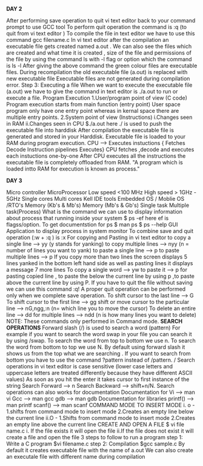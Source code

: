 **DAY 2**

After performing save operation to quit vi text editor back to your command prompt to use GCC tool 
To perform quit operation the command is
:q <enter> (to quit from vi text editor )
To compile the file in text editor we have to use this command
gcc filename.c
In vi text editor after the compilation an executable file gets created named a.out .
We can also see the files which are created and what time it is created , size of the file and permissions of the file by using the command ls with -l flag or option which the command is ls -l
After giving the above command the green colour files are executable files.
During recompilation the old executable file (a.out) is replaced with new executable file
Executable files are not generated during compilation error.
Step 3: Executing a file
When we want to execute the executable file (a.out) we have to give the command in text editor is ./a.out to run or execute a file.
Program Execution
1.User/program point of view (C code)
Program execution starts from main function (entry point)
User space program only have one entry point whereas in kernal space there are multiple entry points.
2.System point of view (Instructions)
i.Changes seen in RAM
ii.Changes seen in CPU
$./a.out here ./ is used to push the executable file into harddisk
After compilation the executable file is generated and stored in your Harddisk.
Executable file is loaded to your RAM during program execution.
CPU --> Executes instuctions
{ Fetches
  Decode         Instruction pipelines
  Executes}
CPU fetches ,decode and executes each instuctions one-by-one
After CPU executes all the instructions the executable file is completely offloaded from RAM.
"A program which is loaded intto RAM for execution is known as process."

**DAY 3**  

Micro controller                                            MicroProcessor
Low speed <100 MHz                                          High speed > 1GHz - 5GHz
Single cores                                                Multi cores
Kell IDE tools                                              Embedded OS / Moblie OS /RTO's
Memory (Kb's & Mb's)                                        Memory (Mb's & Gb's)
Single task                                                 Multiple task(Process)
What is the command we can use to display information about process that running inside your system 
$ ps -ef here ef is flagss/option.
To get documentstion for ps
$ man ps
$ ps --help
GUI Application to display process in system monitor 
To combine save and quit operation (:w + :q ) is
:x 
For copying and Pasting in vi text editor
to copy a single line --> yy  (y stands for yanking)
to copy multiple lines --> nyy (n = number of lines you want to yank)
to paste a single line --> p
to paste multiple lines --> p
If you copy more than two lines the screen displays 5 lines yanked in the bottom left hand side as well as pasting lines it displays a message 7 more lines
To copy a single word --> yw
to paste it --> p
for pasting copied line , to paste the below the current line by using p ,to paste above the current line by using P.
If you have to quit the file without saving we can use this command :q!
A proper quit operation can be performed only when we complete save operation.
To shift cursor to the last line --> G
To shift cursor to the first line --> gg
shift or move cursor to the particular line --> nG,ngg,:n <enter> (n= which line you to move the cursor)
To delete an entire line --> dd 
for multiple lines --> ndd (n is how many lines you want to delete)
NOTE:
These commands only performed in Command mode.
**SEARCH OPERATIONS**
Forward slash (/) is used to search a word (pattern) 
For example if you want to search the word swap in your file you can search it by using /swap.
To search the word from top to bottom we use n.
To search the word from bottom to top we use N.
By default using forward slash it shows us from the top what we are searching .
If you want to search from bottom you have to use the command ?pattern instead of /pattern.
/<string name><enter>
Search operations in vi text editor is case sensitive (lower case letters and uppercase letters are treated differently because they have different ASCII values)
As soon as you hit the enter it takes cursor to first instance of the string
Search Forward --> n
Search Backward --> shift+n/N.
Search operations can also works for documentation
Documentation for Vi --> man vi
                  Gcc --> man gcc
                  gdb --> man gdb
Documentation for libraries printf() --> man printf
                            scanf() --> man scanf
COMMAND MODE TO INSERT MODE
i. o - 1.shifts from command mode to insert mode
       2.Creates an empty line below the current line
ii.O - 1.Shifts from command mode to insert mode
       2.Creates an empty line above the current line
CREATE AND OPEN A FILE
$ vi file name.c
i. If the file exists it will open the file
ii.If the file does not exist it will create a file and open the file
3 steps to follow to run a program
step 1: Write a C program
 $vi filename.c
step 2: Compilation
 $gcc sample.c
By default it creates executable file with the name of a.out 
We can also create an executale file with different name during compilation 



